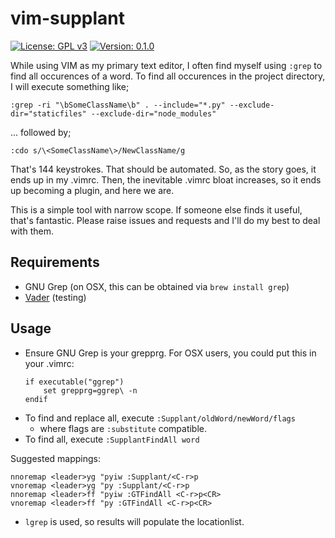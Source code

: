 # vim-supplant

[![License: GPL v3](https://img.shields.io/badge/License-GPLv3-blue.svg)](https://www.gnu.org/licenses/gpl-3.0)
[![Version: 0.1.0](https://img.shields.io/badge/version-0.1.0-brightgreen.svg)](https://github.com/jams2/vim-super-substitute)


While using VIM as my primary text editor, I often find myself using `:grep` to find all occurences of a word. To find all occurences in the project directory, I will execute something like;


`:grep -ri "\bSomeClassName\b" . --include="*.py" --exclude-dir="staticfiles" --exclude-dir="node_modules"`


... followed by;


`:cdo s/\<SomeClassName\>/NewClassName/g`


That's 144 keystrokes. That should be automated. So, as the story goes, it ends up in my .vimrc. Then, the inevitable .vimrc bloat increases, so it ends up becoming a plugin, and here we are.


This is a simple tool with narrow scope. If someone else finds it useful, that's fantastic. Please raise issues and requests and I'll do my best to deal with them.



## Requirements

- GNU Grep (on OSX, this can be obtained via `brew install grep`)
- [Vader](https://github.com/junegunn/vader.vim) (testing)


## Usage

- Ensure GNU Grep is your grepprg. For OSX users, you could put this in your .vimrc:
    ```
    if executable("ggrep")
        set grepprg=ggrep\ -n
    endif
    ```
- To find and replace all, execute `:Supplant/oldWord/newWord/flags`
    - where flags are `:substitute` compatible.
- To find all, execute `:SupplantFindAll word`


Suggested mappings:
```
nnoremap <leader>yg "pyiw :Supplant/<C-r>p
vnoremap <leader>yg "py :Supplant/<C-r>p
nnoremap <leader>ff "pyiw :GTFindAll <C-r>p<CR>
vnoremap <leader>ff "py :GTFindAll <C-r>p<CR>
```

- `lgrep` is used, so results will populate the locationlist.
